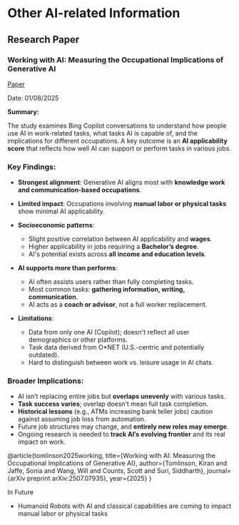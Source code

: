 # Other AI-related Information

## Research Paper

### Working with AI: Measuring the Occupational Implications of Generative AI

[Paper](https://arxiv.org/pdf/2507.07935)

Date: 01/08/2025

**Summary:**

The study examines Bing Copilot conversations to understand how people use AI in work-related tasks, what tasks AI is capable of, and the implications for different occupations. A key outcome is an **AI applicability score** that reflects how well AI can support or perform tasks in various jobs.

### Key Findings:

* **Strongest alignment**: Generative AI aligns most with **knowledge work and communication-based occupations**.
* **Limited impact**: Occupations involving **manual labor or physical tasks** show minimal AI applicability.
* **Socioeconomic patterns**:

  * Slight positive correlation between AI applicability and **wages**.
  * Higher applicability in jobs requiring a **Bachelor’s degree**.
  * AI's potential exists across **all income and education levels**.
* **AI supports more than performs**:

  * AI often assists users rather than fully completing tasks.
  * Most common tasks: **gathering information, writing, communication**.
  * AI acts as a **coach or advisor**, not a full worker replacement.
* **Limitations**:

  * Data from only one AI (Copilot); doesn't reflect all user demographics or other platforms.
  * Task data derived from O\*NET (U.S.-centric and potentially outdated).
  * Hard to distinguish between work vs. leisure usage in AI chats.

### Broader Implications:

* AI isn’t replacing entire jobs but **overlaps unevenly** with various tasks.
* **Task success varies**; overlap doesn’t mean full task completion.
* **Historical lessons** (e.g., ATMs increasing bank teller jobs) caution against assuming job loss from automation.
* Future job structures may change, and **entirely new roles may emerge**.
* Ongoing research is needed to **track AI’s evolving frontier** and its real impact on work.

@article{tomlinson2025working,
  title={Working with AI: Measuring the Occupational Implications of Generative AI},
  author={Tomlinson, Kiran and Jaffe, Sonia and Wang, Will and Counts, Scott and Suri, Siddharth},
  journal={arXiv preprint arXiv:2507.07935},
  year={2025}
}

In Future

- Humanoid Robots with AI and classical capabilities are coming to impact manual labor or physical tasks
